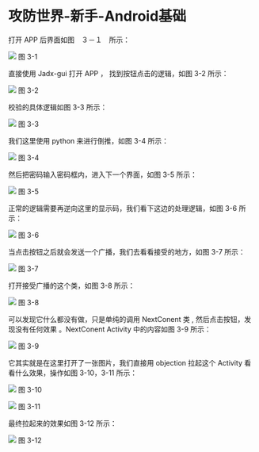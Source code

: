 # 攻防世界-新手-Android基础

打开 APP 后界面如图　３－１　所示：

![](./images/24.png)
图 3-1

直接使用 Jadx-gui 打开 APP ， 找到按钮点击的逻辑，如图 3-2 所示：

![](./images/25.png)
图 3-2

校验的具体逻辑如图 3-3 所示：

![](./images/26.png)
图 3-3 

我们这里使用 python 来进行倒推，如图 3-4 所示：

![](./images/27.png)
图 3-4

然后把密码输入密码框内，进入下一个界面，如图 3-5 所示：

![](./images/28.png)
图 3-5

正常的逻辑需要再逆向这里的显示码，我们看下这边的处理逻辑，如图 3-6 所示：

![](./images/29.png)
图 3-6

当点击按钮之后就会发送一个广播，我们去看看接受的地方，如图 3-7 所示：

![](./images/30.png)
图 3-7

打开接受广播的这个类，如图 3-8 所示：

![](./images/31.png)
图 3-8

可以发现它什么都没有做，只是单纯的调用 NextConent 类 , 然后点击按钮，发现没有任何效果 。NextConent Activity 中的内容如图 3-9 所示：

![](./images/32.png)
图 3-9

它其实就是在这里打开了一张图片，我们直接用 objection 拉起这个 Activity 看看什么效果，操作如图 3-10，3-11 所示：

![](./images/33.png)
图 3-10

![](./images/34.png)
图 3-11

最终拉起来的效果如图 3-12 所示：

![](./images/35.png)
图 3-12

